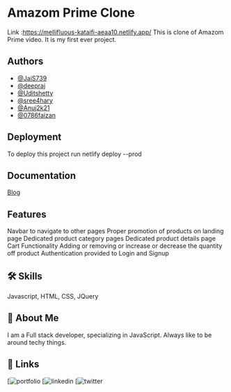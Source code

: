 # Amazom Prime Clone

Link :https://mellifluous-kataifi-aeaa10.netlify.app/
This is clone of Amazom Prime video. It is my first ever project.

## Authors

- [@JaiS739](https://github.com/JaiS739)
- [@deepraj](https://github.com/Deep1897)
- [@Uditshetty](https://github.com/Uditshetty)
- [@sree4hary](https://github.com/sree4hary)
- [@Anuj2k21](https://github.com/Anuj2k21)
- [@0786faizan](https://github.com/0786faizan)

## Deployment

To deploy this project run netlify deploy --prod

## Documentation

[Blog](https://medium.com/@jksingh00739/hi-everyone-7481413229de)

## Features

Navbar to navigate to other pages
Proper promotion of products on landing page
Dedicated product category pages
Dedicated product details page
Cart Functionality
Adding or removing or increase or decrease the quantity off product
Authentication provided to Login and Signup

## 🛠 Skills

Javascript, HTML, CSS, JQuery

## 🚀 About Me

I am a Full stack developer, specializing in JavaScript. Always like to be around techy things.

## 🔗 Links

[![portfolio](https://the-awesome-jksingh00739-gmail-com-site-ce05f.netlify.app/)
[![linkedin](https://www.linkedin.com/in/jai-krishna-singh/)
[![twitter](https://twitter.com/jaikrishna00739)
